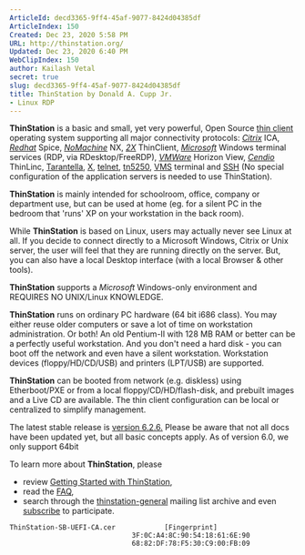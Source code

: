 ```yaml
---
ArticleId: decd3365-9ff4-45af-9077-8424d04385df
ArticleIndex: 150
Created: Dec 23, 2020 5:58 PM
URL: http://thinstation.org/
Updated: Dec 23, 2020 6:40 PM
WebClipIndex: 150
author: Kailash Vetal
secret: true
slug: decd3365-9ff4-45af-9077-8424d04385df
title: ThinStation by Donald A. Cupp Jr.
- Linux RDP
---
```

**ThinStation** is a basic and small, yet very powerful, Open Source [thin client](http://en.wikipedia.org/wiki/Thin_client) operating system supporting all major connectivity protocols: *[Citrix](http://citrix.com/)* ICA, *[Redhat](http://www.spice-space.org/)* Spice, *[NoMachine](http://nomachine.com/)* NX, *[2X](http://2x.com/)* ThinClient, *[Microsoft](http://microsoft.com/)* Windows terminal services (RDP, via RDesktop/FreeRDP), *[VMWare](http://www.vmware.com/products/horizon-view)* Horizon View, *[Cendio](http://cendio.com/)* ThinLinc, [Tarantella](http://en.wikipedia.org/wiki/Tarantella,_Inc), [X](http://xorg.freedesktop.org/wiki/), [telnet](http://en.wikipedia.org/wiki/Telnet), [tn5250](http://en.wikipedia.org/wiki/Tn5250), [VMS](http://en.wikipedia.org/wiki/OpenVMS) terminal and [SSH](http://en.wikipedia.org/wiki/Secure_Shell) (No special configuration of the application servers is needed to use ThinStation).

**ThinStation** is mainly intended for schoolroom, office, company or department use, but can be used at home (eg. for a silent PC in the bedroom that 'runs' XP on your workstation in the back room).

While **ThinStation** is based on Linux, users may actually never see Linux at all. If you decide to connect directly to a Microsoft Windows, Citrix or Unix server, the user will feel that they are running directly on the server. But, you can also have a local Desktop interface (with a local Browser & other tools).

**ThinStation** supports a *Microsoft* Windows-only environment and REQUIRES NO UNIX/Linux KNOWLEDGE.

**ThinStation** runs on ordinary PC hardware (64 bit i686 class). You may either reuse older computers or save a lot of time on workstation administration. Or both! An old Pentium-II with 128 MB RAM or better can be a perfectly useful workstation. And you don't need a hard disk - you can boot off the network and even have a silent workstation. Workstation devices (floppy/HD/CD/USB) and printers (LPT/USB) are supported.

**ThinStation** can be booted from network (e.g. diskless) using Etherboot/PXE or from a local floppy/CD/HD/flash-disk, and prebuilt images and a Live CD are available. The thin client configuration can be local or centralized to simplify management.

The latest stable release is [version 6.2.6.](http://sourceforge.net/projects/thinstation/files/thinstation/thinstation-6/) Please be aware that not all docs have been updated yet, but all basic concepts apply. As of version 6.0, we only support 64bit

To learn more about **ThinStation**, please

- review [Getting Started with ThinStation](https://github.com/ThinStation/thinstation/wiki/Getting-Started-with-ThinStation),
- read the [FAQ](https://github.com/ThinStation/thinstation/wiki/FAQ),
- search through the [thinstation-general](http://sourceforge.net/mailarchive/forum.php?forum_name=thinstation-general) mailing list archive and even [subscribe](http://lists.sourceforge.net/lists/listinfo/thinstation-general) to participate.

```
ThinStation-SB-UEFI-CA.cer            [Fingerprint]
                              3F:0C:A4:8C:90:54:18:61:6E:90
                              68:82:DF:78:F5:30:C9:00:FB:09

```
